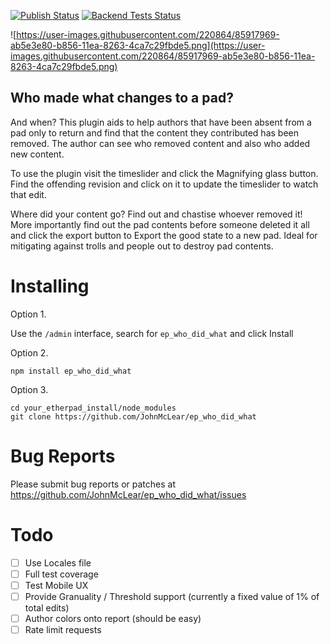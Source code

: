 [![Publish Status](https://github.com/ether/ep_who_did_what/workflows/Node.js%20Package/badge.svg)](https://github.com/ether/ep_who_did_what/actions/workflows/test-and-release.yml) 
[![Backend Tests Status](https://github.com/ether/ep_who_did_what/workflows/Backend%20tests/badge.svg)](https://github.com/ether/ep_who_did_what/actions/workflows/backend-tests.yml)

![https://user-images.githubusercontent.com/220864/85917969-ab5e3e80-b856-11ea-8263-4ca7c29fbde5.png](https://user-images.githubusercontent.com/220864/85917969-ab5e3e80-b856-11ea-8263-4ca7c29fbde5.png)

## Who made what changes to a pad?

And when?  This plugin aids to help authors that have been absent from a pad only to return and find that the content they contributed has been removed.  The author can see who removed content and also who added new content.

To use the plugin visit the timeslider and click the Magnifying glass button.  Find the offending revision and click on it to update the timeslider to watch that edit.

Where did your content go?  Find out and chastise whoever removed it!  More importantly find out the pad contents before someone deleted it all and click the export button to Export the good state to a new pad.  Ideal for mitigating against trolls and people out to destroy pad contents.

# Installing

Option 1.

Use the ``/admin`` interface, search for ``ep_who_did_what`` and click Install

Option 2.
```
npm install ep_who_did_what
```

Option 3.
```
cd your_etherpad_install/node_modules
git clone https://github.com/JohnMcLear/ep_who_did_what
```

# Bug Reports

Please submit bug reports or patches at https://github.com/JohnMcLear/ep_who_did_what/issues

# Todo
- [ ] Use Locales file
- [ ] Full test coverage
- [ ] Test Mobile UX
- [ ] Provide Granuality / Threshold support (currently a fixed value of 1% of total edits)
- [ ] Author colors onto report (should be easy)
- [ ] Rate limit requests
